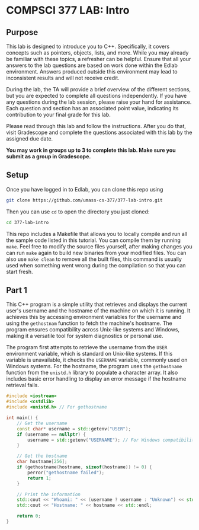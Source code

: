 # COMPSCI 377 LAB: Intro

## Purpose

This lab is designed to introduce you to C++. Specifically, it covers concepts such as pointers, objects, lists, and more. While you may already be familiar with these topics, a refresher can be helpful. Ensure that all your answers to the lab questions are based on work done within the Edlab environment. Answers produced outside this environment may lead to inconsistent results and will not receive credit.

During the lab, the TA will provide a brief overview of the different sections, but you are expected to complete all questions independently. If you have any questions during the lab session, please raise your hand for assistance. Each question and section has an associated point value, indicating its contribution to your final grade for this lab.

Please read through this lab and follow the instructions. After you do that, visit Gradescope and complete the questions associated with this lab by the assigned due date.

**You may work in groups up to 3 to complete this lab. Make sure you submit as a group in Gradescope.**

## Setup

Once you have logged in to Edlab, you can clone this repo using

```bash
git clone https://github.com/umass-cs-377/377-lab-intro.git
```

Then you can use `cd` to open the directory you just cloned:

```bash
cd 377-lab-intro
```

This repo includes a Makefile that allows you to locally compile and run all the sample code listed in this tutorial. You can compile them by running `make`. Feel free to modify the source files yourself, after making changes you can run `make` again to build new binaries from your modified files. You can also use `make clean` to remove all the built files, this command is usually used when something went wrong during the compilation so that you can start fresh.


## Part 1 
This C++ program is a simple utility that retrieves and displays the current user's username and the hostname of the machine on which it is running. It achieves this by accessing environment variables for the username and using the `gethostnam` function to fetch the machine's hostname. The program ensures compatibility across Unix-like systems and Windows, making it a versatile tool for system diagnostics or personal use.

The program first attempts to retrieve the username from the `USER` environment variable, which is standard on Unix-like systems. If this variable is unavailable, it checks the `USERNAME` variable, commonly used on Windows systems. For the hostname, the program uses the `gethostname` function from the `unistd.h` library to populate a character array. It also includes basic error handling to display an error message if the hostname retrieval fails.


```cpp
#include <iostream>
#include <cstdlib>
#include <unistd.h> // For gethostname

int main() {
    // Get the username
    const char* username = std::getenv("USER");
    if (username == nullptr) {
        username = std::getenv("USERNAME"); // For Windows compatibility
    }

    // Get the hostname
    char hostname[256];
    if (gethostname(hostname, sizeof(hostname)) != 0) {
        perror("gethostname failed");
        return 1;
    }

    // Print the information
    std::cout << "Whoami: " << (username ? username : "Unknown") << std::endl;
    std::cout << "Hostname: " << hostname << std::endl;

    return 0;
}
```
